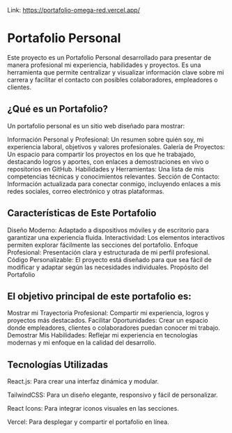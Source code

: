 Link: https://portafolio-omega-red.vercel.app/

# Portafolio Personal
Este proyecto es un Portafolio Personal desarrollado para presentar de manera profesional mi experiencia, habilidades y proyectos. Es una herramienta que permite centralizar y visualizar información clave sobre mi carrera y facilitar el contacto con posibles colaboradores, empleadores o clientes.

## ¿Qué es un Portafolio?
Un portafolio personal es un sitio web diseñado para mostrar:

Información Personal y Profesional: Un resumen sobre quién soy, mi experiencia laboral, objetivos y valores profesionales.
Galería de Proyectos: Un espacio para compartir los proyectos en los que he trabajado, destacando logros y aportes, con enlaces a demostraciones en vivo o repositorios en GitHub.
Habilidades y Herramientas: Una lista de mis competencias técnicas y conocimientos relevantes.
Sección de Contacto: Información actualizada para conectar conmigo, incluyendo enlaces a mis redes sociales, correo electrónico y otras plataformas.

## Características de Este Portafolio

Diseño Moderno: Adaptado a dispositivos móviles y de escritorio para garantizar una experiencia fluida.
Interactividad: Los elementos interactivos permiten explorar fácilmente las secciones del portafolio.
Enfoque Profesional: Presentación clara y estructurada de mi perfil profesional.
Código Personalizable: El proyecto está diseñado para que sea fácil de modificar y adaptar según las necesidades individuales.
Propósito del Portafolio

## El objetivo principal de este portafolio es:

Mostrar mi Trayectoria Profesional: Compartir mi experiencia, logros y proyectos más destacados.
Facilitar Oportunidades: Crear un espacio donde empleadores, clientes o colaboradores puedan conocer mi trabajo.
Demostrar Mis Habilidades: Reflejar mi experiencia en tecnologías modernas y mi enfoque en la calidad del desarrollo.

## Tecnologías Utilizadas

React.js: Para crear una interfaz dinámica y modular.

TailwindCSS: Para un diseño elegante, responsivo y fácil de personalizar.

React Icons: Para integrar iconos visuales en las secciones.

Vercel: Para desplegar y compartir el portafolio en línea.

